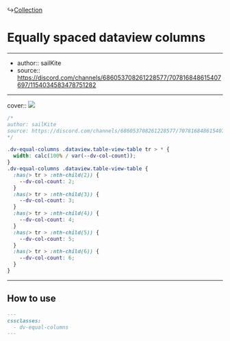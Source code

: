 ↪[Collection](Collection.md)

# Equally spaced dataview columns

---

- author:: sailKite
- source:: https://discord.com/channels/686053708261228577/707816848615407697/1154034583478751282

---

cover:: ![](https://i.imgur.com/fU7LRj3.png)

```css
/*
author: sailKite
source: https://discord.com/channels/686053708261228577/707816848615407697/1154034583478751282
*/

.dv-equal-columns .dataview.table-view-table tr > * {
  width: calc(100% / var(--dv-col-count));
}
.dv-equal-columns .dataview.table-view-table {
  :has(> tr > :nth-child(2)) {
    --dv-col-count: 2;
  }
  :has(> tr > :nth-child(3)) {
    --dv-col-count: 3;
  }
  :has(> tr > :nth-child(4)) {
    --dv-col-count: 4;
  }
  :has(> tr > :nth-child(5)) {
    --dv-col-count: 5;
  }
  :has(> tr > :nth-child(6)) {
    --dv-col-count: 6;
  }
}
```

---

## How to use

```md
---
cssclasses:
  - dv-equal-columns
---
```
